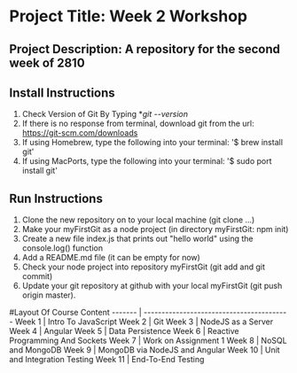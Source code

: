 # Project Title: Week 2 Workshop

## Project Description: A repository for the second week of 2810 

## Install Instructions 
1. Check Version of Git By Typing **git --version*
2. If there is no response from terminal, download git from the url: https://git-scm.com/downloads
3. If using Homebrew, type the following into your terminal: '$ brew install git'
4. If using MacPorts, type the following into your terminal: '$ sudo port install git'

 ## Run Instructions
 1. Clone the new repository on to your local machine (git clone ...)
 2. Make your myFirstGit as a node project (in directory myFirstGit: npm init)
 3. Create a new file index.js that prints out "hello world" using the console.log()
function
 4. Add a README.md file (it can be empty for now)
 5. Check your node project into repository myFirstGit (git add and git commit)
 6. Update your git repository at github with your local myFirstGit (git push origin
master).

 #Layout Of Course Content
 ------- | -----------------------------------------
 Week 1  | Intro To JavaScript
 Week 2  | Git
 Week 3  | NodeJS as a Server
 Week 4  | Angular
 Week 5  | Data Persistence
 Week 6  | Reactive Programming And Sockets
 Week 7  | Work on Assignment 1
 Week 8  | NoSQL and MongoDB
 Week 9  | MongoDB via NodeJS and Angular
 Week 10 | Unit and Integration Testing 
 Week 11 | End-To-End Testing 
 
